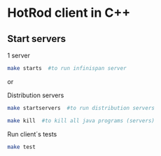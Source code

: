 HotRod client in C++
==============

Start servers
--------------
1 server
```bash
make starts  #to run infinispan server
```

or

Distribution servers
```bash
make startservers  #to run distribution servers

make kill  #to kill all java programs (servers)
```


Run client´s tests
```bash
make test
```


